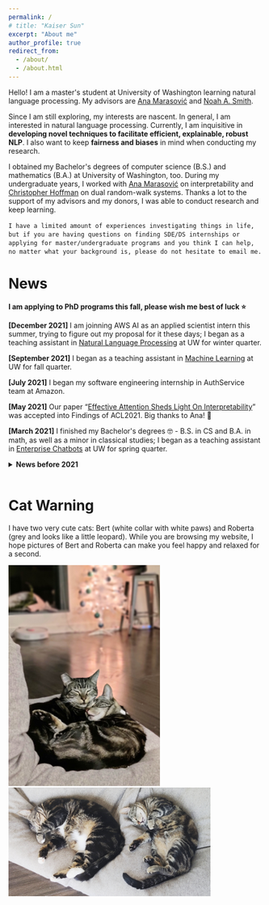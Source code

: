 ```yaml
---
permalink: /
# title: "Kaiser Sun"
excerpt: "About me"
author_profile: true
redirect_from: 
  - /about/
  - /about.html
---
```

Hello! I am a master's student at University of Washington learning natural language processing. My advisors are [Ana Marasović](https://www.anamarasovic.com/) and [Noah A. Smith](https://homes.cs.washington.edu/~nasmith/).

Since I am still exploring, my interests are nascent. In general, I am interested in natural language processing. Currently, I am inquisitive in **developing novel techniques to facilitate efficient, explainable, robust NLP**. I also want to keep **fairness and biases** in mind when conducting my research. 

I obtained my Bachelor's degrees of computer science (B.S.) and mathematics (B.A.) at University of Washington, too. During my undergraduate years, I worked with [Ana Marasović](https://www.anamarasovic.com/) on interpretability and [Christopher Hoffman](https://sites.math.washington.edu/~hoffman/) on dual random-walk systems. Thanks a lot to the support of my advisors and my donors, I was able to conduct research and keep learning.

`I have a limited amount of experiences investigating things in life, but if you are having questions on finding SDE/DS internships or applying for master/undergraduate programs and you think I can help, no matter what your background is, please do not hesitate to email me.`

News
======
**I am applying to PhD programs this fall, please wish me best of luck ⭐**

**[December 2021]** I am joinning AWS AI as an applied scientist intern this summer, trying to figure out my proposal for it these days; I began as a teaching assistant in [Natural Language Processing](https://nasmith.github.io/NLP-winter22/about/) at UW for winter quarter. 

**[September 2021]** I began as a teaching assistant in [Machine Learning](https://courses.cs.washington.edu/courses/csep546/21au/) at UW for fall quarter.

**[July 2021]** I began my software engineering internship in AuthService team at Amazon.

**[May 2021]** Our paper “[Effective Attention Sheds Light On Interpretability](https://arxiv.org/abs/2105.08855)” was accepted into Findings of ACL2021. Big thanks to Ana! 🌻

**[March 2021]** I finished my Bachelor's degrees 🤓 - B.S. in CS and B.A. in math, as well as a minor in classical studies; I began as a teaching assistant in [Enterprise Chatbots](https://courses.cs.washington.edu/courses/csep590b/) at UW for spring quarter.

<details>
  <summary><b>News before 2021</b></summary>

  <b>[November 2020]</b> Joined <a href="https://noonum.ai">Noonum</a> as a data scientist intern. <br/>

  <b>[July 2020]</b> I began my software engineering internship in AuthEngine team at Amazon.<br/>
  
  <b>[September 2019]</b> Began a project on dual random-walk systems with Professor <a href="https://sites.math.washington.edu/~hoffman/">Christopher Hoffman</a> at Washington Experimental Mathematics Lab. <br/>

  <b>[July 2019]</b> Began my internship at National Oceanic & Atmospheric Administration (NOAA) mentored by Dr. <a href="https://www.fisheries.noaa.gov/contact/jason-cope-phd">Jason Cope</a>. <br/>
</details>
<br>


Cat Warning
======
I have two very cute cats: Bert (white collar with white paws) and Roberta (grey and looks like a little leopard). While you are browsing my website, I hope pictures of Bert and Roberta can make you feel happy and relaxed for a second.

<img src="../images/photos/SnugglingBertRoberta.jpg" alt="bertRoberta1" width="300"/>
<img src="../images/photos/BertRoberta.jpg" alt="bertRoberta" width="400"/>

